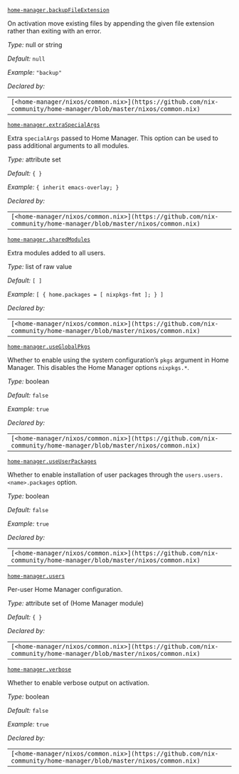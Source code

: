 [`home-manager.backupFileExtension`](https://nix-community.github.io/home-manager/nixos-options.html#nixos-opt-home-manager.backupFileExtension)

On activation move existing files by appending the given file extension rather than exiting with an error.

_Type:_ null or string

_Default:_ `null`

_Example:_ `"backup"`

_Declared by:_

|   |
|---|
|`[<home-manager/nixos/common.nix>](https://github.com/nix-community/home-manager/blob/master/nixos/common.nix)`|

[`home-manager.extraSpecialArgs`](https://nix-community.github.io/home-manager/nixos-options.html#nixos-opt-home-manager.extraSpecialArgs)

Extra `specialArgs` passed to Home Manager. This option can be used to pass additional arguments to all modules.

_Type:_ attribute set

_Default:_ `{ }`

_Example:_ `{ inherit emacs-overlay; }`

_Declared by:_

|   |
|---|
|`[<home-manager/nixos/common.nix>](https://github.com/nix-community/home-manager/blob/master/nixos/common.nix)`|

[`home-manager.sharedModules`](https://nix-community.github.io/home-manager/nixos-options.html#nixos-opt-home-manager.sharedModules)

Extra modules added to all users.

_Type:_ list of raw value

_Default:_ `[ ]`

_Example:_ `[ { home.packages = [ nixpkgs-fmt ]; } ]`

_Declared by:_

|   |
|---|
|`[<home-manager/nixos/common.nix>](https://github.com/nix-community/home-manager/blob/master/nixos/common.nix)`|

[`home-manager.useGlobalPkgs`](https://nix-community.github.io/home-manager/nixos-options.html#nixos-opt-home-manager.useGlobalPkgs)

Whether to enable using the system configuration’s `pkgs` argument in Home Manager. This disables the Home Manager options `nixpkgs.*`.

_Type:_ boolean

_Default:_ `false`

_Example:_ `true`

_Declared by:_

|   |
|---|
|`[<home-manager/nixos/common.nix>](https://github.com/nix-community/home-manager/blob/master/nixos/common.nix)`|

[`home-manager.useUserPackages`](https://nix-community.github.io/home-manager/nixos-options.html#nixos-opt-home-manager.useUserPackages)

Whether to enable installation of user packages through the `users.users.<name>.packages` option.

_Type:_ boolean

_Default:_ `false`

_Example:_ `true`

_Declared by:_

|   |
|---|
|`[<home-manager/nixos/common.nix>](https://github.com/nix-community/home-manager/blob/master/nixos/common.nix)`|

[`home-manager.users`](https://nix-community.github.io/home-manager/nixos-options.html#nixos-opt-home-manager.users)

Per-user Home Manager configuration.

_Type:_ attribute set of (Home Manager module)

_Default:_ `{ }`

_Declared by:_

|   |
|---|
|`[<home-manager/nixos/common.nix>](https://github.com/nix-community/home-manager/blob/master/nixos/common.nix)`|

[`home-manager.verbose`](https://nix-community.github.io/home-manager/nixos-options.html#nixos-opt-home-manager.verbose)

Whether to enable verbose output on activation.

_Type:_ boolean

_Default:_ `false`

_Example:_ `true`

_Declared by:_

|   |
|---|
|`[<home-manager/nixos/common.nix>](https://github.com/nix-community/home-manager/blob/master/nixos/common.nix)`|